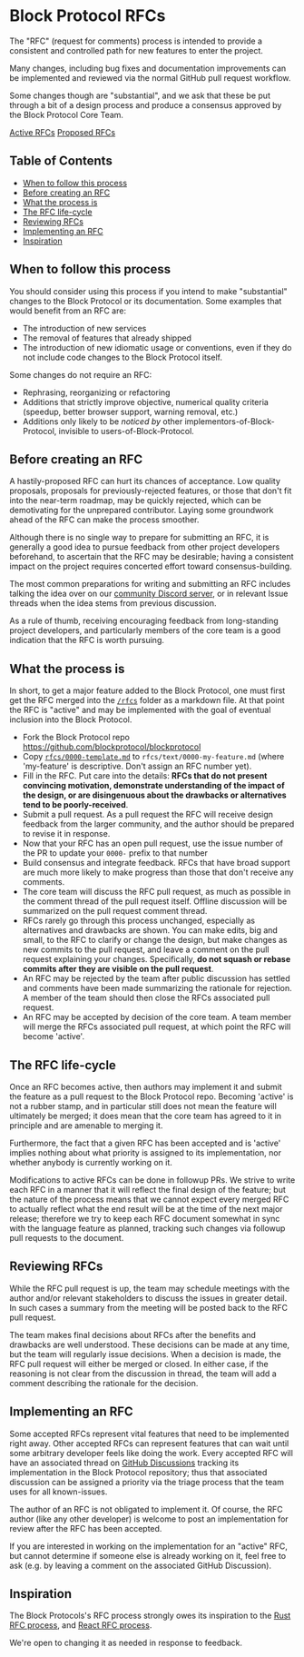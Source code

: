 # Block Protocol RFCs

The "RFC" (request for comments) process is intended to provide a consistent and controlled path for new features to enter the project.

Many changes, including bug fixes and documentation improvements can be implemented and reviewed via the normal GitHub pull request workflow.

Some changes though are "substantial", and we ask that these be put through a bit of a design process and produce a consensus approved by the Block Protocol Core Team.

[Active RFCs](https://github.com/blockprotocol/blockprotocol/discussions/categories/rfc)
[Proposed RFCs](https://github.com/blockprotocol/blockprotocol/pulls?q=is%3Aopen+is%3Apr+label%3A%22category%3A+rfc%22)

## Table of Contents

- [When to follow this process]
- [Before creating an RFC]
- [What the process is]
- [The RFC life-cycle]
- [Reviewing RFCs]
- [Implementing an RFC]
- [Inspiration]

## When to follow this process

[when to follow this process]: #when-to-follow-this-process

You should consider using this process if you intend to make "substantial" changes to the Block Protocol or its documentation. Some examples that would benefit from an RFC are:

- The introduction of new services
- The removal of features that already shipped
- The introduction of new idiomatic usage or conventions, even if they do not include code changes to the Block Protocol itself.

Some changes do not require an RFC:

- Rephrasing, reorganizing or refactoring
- Additions that strictly improve objective, numerical quality criteria (speedup, better browser support, warning removal, etc.)
- Additions only likely to be _noticed by_ other implementors-of-Block-Protocol, invisible to users-of-Block-Protocol.

## Before creating an RFC

[before creating an rfc]: #before-creating-an-rfc

A hastily-proposed RFC can hurt its chances of acceptance. Low quality proposals, proposals for previously-rejected features, or those that don't fit into the near-term roadmap, may be quickly rejected, which can be demotivating for the unprepared contributor. Laying some groundwork ahead of the RFC can make the process smoother.

Although there is no single way to prepare for submitting an RFC, it is generally a good idea to pursue feedback from other project developers beforehand, to ascertain that the RFC may be desirable; having a consistent impact on the project requires concerted effort toward consensus-building.

The most common preparations for writing and submitting an RFC includes talking the idea over on our [community Discord server], or in relevant Issue threads when the idea stems from previous discussion.

As a rule of thumb, receiving encouraging feedback from long-standing project developers, and particularly members of the core team is a good indication that the RFC is worth pursuing.

## What the process is

[what the process is]: #what-the-process-is

In short, to get a major feature added to the Block Protocol, one must first get the RFC merged into the [`/rfcs`](../rfcs) folder as a markdown file. At that point the RFC is "active" and may be implemented with the goal of eventual inclusion into the Block Protocol.

- Fork the Block Protocol repo https://github.com/blockprotocol/blockprotocol
- Copy [`rfcs/0000-template.md`](0000-template.md) to `rfcs/text/0000-my-feature.md` (where 'my-feature' is descriptive. Don't assign an RFC number yet).
- Fill in the RFC. Put care into the details: **RFCs that do not present convincing motivation, demonstrate understanding of the impact of the design, or are disingenuous about the drawbacks or alternatives tend to be poorly-received**.
- Submit a pull request. As a pull request the RFC will receive design feedback from the larger community, and the author should be prepared to revise it in response.
- Now that your RFC has an open pull request, use the issue number of the PR to update your `0000-` prefix to that number
- Build consensus and integrate feedback. RFCs that have broad support are much more likely to make progress than those that don't receive any comments.
- The core team will discuss the RFC pull request, as much as possible in the comment thread of the pull request itself. Offline discussion will be summarized on the pull request comment thread.
- RFCs rarely go through this process unchanged, especially as alternatives and drawbacks are shown. You can make edits, big and small, to the RFC to clarify or change the design, but make changes as new commits to the pull request, and leave a comment on the pull request explaining your changes. Specifically, **do not squash or rebase commits after they are visible on the pull request**.
- An RFC may be rejected by the team after public discussion has settled and comments have been made summarizing the rationale for rejection. A member of the team should then close the RFCs associated pull request.
- An RFC may be accepted by decision of the core team. A team member will merge the RFCs associated pull request, at which point the RFC will become 'active'.

## The RFC life-cycle

[the rfc life-cycle]: #the-rfc-life-cycle

Once an RFC becomes active, then authors may implement it and submit the feature as a pull request to the Block Protocol repo. Becoming 'active' is not a rubber stamp, and in particular still does not mean the feature will ultimately be merged; it does mean that the core team has agreed to it in principle and are amenable to merging it.

Furthermore, the fact that a given RFC has been accepted and is 'active' implies nothing about what priority is assigned to its implementation, nor whether anybody is currently working on it.

Modifications to active RFCs can be done in followup PRs. We strive to write each RFC in a manner that it will reflect the final design of the feature; but the nature of the process means that we cannot expect every merged RFC to actually reflect what the end result will be at the time of the next major release; therefore we try to keep each RFC document somewhat in sync with the language feature as planned, tracking such changes via followup pull requests to the document.

## Reviewing RFCs

[reviewing rfcs]: #reviewing-rfcs

While the RFC pull request is up, the team may schedule meetings with the author and/or relevant stakeholders to discuss the issues in greater detail. In such cases a summary from the meeting will be posted back to the RFC pull request.

The team makes final decisions about RFCs after the benefits and drawbacks are well understood. These decisions can be made at any time, but the team will regularly issue decisions. When a decision is made, the RFC pull request will either be merged or closed. In either case, if the reasoning is not clear from the discussion in thread, the team will add a comment describing the rationale for the decision.

## Implementing an RFC

[implementing an rfc]: #implementing-an-rfc

Some accepted RFCs represent vital features that need to be implemented right away. Other accepted RFCs can represent features that can wait until some arbitrary developer feels like doing the work. Every accepted RFC will have an associated thread on [GitHub Discussions](https://github.com/blockprotocol/blockprotocol/discussions/categories/rfc) tracking its implementation in the Block Protocol repository; thus that associated discussion can be assigned a priority via the triage process that the team uses for all known-issues.

The author of an RFC is not obligated to implement it. Of course, the RFC author (like any other developer) is welcome to post an implementation for review after the RFC has been accepted.

If you are interested in working on the implementation for an "active" RFC, but cannot determine if someone else is already working on it, feel free to ask (e.g. by leaving a comment on the associated GitHub Discussion).

## Inspiration

[inspiration]: #inspiration

The Block Protocols's RFC process strongly owes its inspiration to the [Rust RFC process], and [React RFC process].

[rust rfc process]: https://github.com/rust-lang/rfcs
[react rfc process]: https://github.com/reactjs/rfcs

We're open to changing it as needed in response to feedback.

[community discord server]: https://blockprotocol.org/discord
